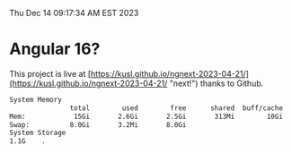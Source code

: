 Thu Dec 14 09:17:34 AM EST 2023

# Angular 16?


This project is live at [https://kusl.github.io/ngnext-2023-04-21/](https://kusl.github.io/ngnext-2023-04-21/ "next!") thanks to Github.

```bash
System Memory
               total        used        free      shared  buff/cache   available
Mem:            15Gi       2.6Gi       2.5Gi       313Mi        10Gi        12Gi
Swap:          8.0Gi       3.2Mi       8.0Gi
System Storage
1.1G	.
